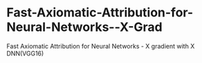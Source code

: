 # Fast-Axiomatic-Attribution-for-Neural-Networks--X-Grad
Fast Axiomatic Attribution for Neural Networks - X gradient with X DNN(VGG16)
